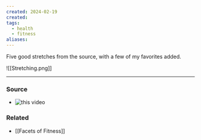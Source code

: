 ```yaml
---
created: 2024-02-19
created:
tags:
  - health
  - fitness
aliases:
---
```

Five good stretches from the source, with a few of my favorites added.

![[Stretching.png]]

---
### Source
- ![this video](https://youtu.be/ixHHSdRuGdI?si=jTb-XXJhlENMFh_R)

### Related
- [[Facets of Fitness]]
